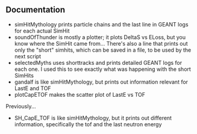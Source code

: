 ## Documentation

  * simHitMythology prints particle chains and the last line in GEANT logs for each actual SimHit
  * soundOfThunder is mostly a plotter; it plots DeltaS vs ELoss, but you know where the SimHit came from... There's also a line that prints out only the "short" simhits, which can be saved in a file, to be used by the next script
  * selectedMyths uses shorttracks and prints detailed GEANT logs for each one. I used this to see exactly what was happening with the short SimHits
  * gandalf is like simHitMythology, but prints out information relevant for LastE and TOF
  * plotCapETOF makes the scatter plot of LastE vs TOF

Previously...
  * SH_CapE_TOF is like simHitMythology, but it prints out different information, specifically the tof and the last neutron energy
